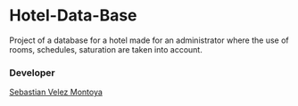 # Hotel-Data-Base

Project of a database for a hotel made for an administrator where the use of rooms, schedules, saturation are taken into account.

### Developer

[Sebastian Velez Montoya](https://github.com/SebasttianVelez)
